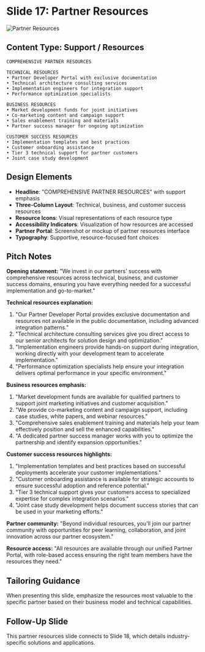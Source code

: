 # Slide 17: Partner Resources

![Partner Resources](../images/slide17.png)

## Content Type: Support / Resources

```
COMPREHENSIVE PARTNER RESOURCES

TECHNICAL RESOURCES
• Partner Developer Portal with exclusive documentation
• Technical architecture consulting services
• Implementation engineers for integration support
• Performance optimization specialists

BUSINESS RESOURCES
• Market development funds for joint initiatives
• Co-marketing content and campaign support
• Sales enablement training and materials
• Partner success manager for ongoing optimization

CUSTOMER SUCCESS RESOURCES
• Implementation templates and best practices
• Customer onboarding assistance
• Tier 3 technical support for partner customers
• Joint case study development
```

## Design Elements

- **Headline**: "COMPREHENSIVE PARTNER RESOURCES" with support emphasis
- **Three-Column Layout**: Technical, business, and customer success resources
- **Resource Icons**: Visual representations of each resource type
- **Accessibility Indicators**: Visualization of how resources are accessed
- **Partner Portal**: Screenshot or mockup of partner resources interface
- **Typography**: Supportive, resource-focused font choices

## Pitch Notes

**Opening statement:**
"We invest in our partners' success with comprehensive resources across technical, business, and customer success domains, ensuring you have everything needed for a successful implementation and go-to-market."

**Technical resources explanation:**
1. "Our Partner Developer Portal provides exclusive documentation and resources not available in the public documentation, including advanced integration patterns."
2. "Technical architecture consulting services give you direct access to our senior architects for solution design and optimization."
3. "Implementation engineers provide hands-on support during integration, working directly with your development team to accelerate implementation."
4. "Performance optimization specialists help ensure your integration delivers optimal performance in your specific environment."

**Business resources emphasis:**
1. "Market development funds are available for qualified partners to support joint marketing initiatives and customer acquisition."
2. "We provide co-marketing content and campaign support, including case studies, white papers, and webinar resources."
3. "Comprehensive sales enablement training and materials help your team effectively position and sell the enhanced capabilities."
4. "A dedicated partner success manager works with you to optimize the partnership and identify expansion opportunities."

**Customer success resources highlights:**
1. "Implementation templates and best practices based on successful deployments accelerate your customer implementations."
2. "Customer onboarding assistance is available for strategic accounts to ensure successful adoption and reference potential."
3. "Tier 3 technical support gives your customers access to specialized expertise for complex integration scenarios."
4. "Joint case study development helps document success stories that can be used in your marketing efforts."

**Partner community:**
"Beyond individual resources, you'll join our partner community with opportunities for peer learning, collaboration, and joint innovation across our partner ecosystem."

**Resource access:**
"All resources are available through our unified Partner Portal, with role-based access ensuring the right team members have the resources they need."

## Tailoring Guidance

When presenting this slide, emphasize the resources most valuable to the specific partner based on their business model and technical capabilities.

## Follow-Up Slide

This partner resources slide connects to Slide 18, which details industry-specific solutions and applications.